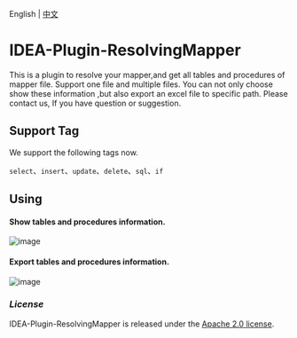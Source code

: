 English | [中文][1]

[1]: https://github.com/ineedahouse/IDEA-Plugin-ResolvingMapper/blob/master/README-zh.md

# IDEA-Plugin-ResolvingMapper

This is a plugin to resolve your mapper,and get all tables and procedures of mapper file. Support one file and multiple files. You can not only choose show these information ,but also export an excel file to specific path. Please contact us, If you have question or suggestion.

## Support Tag

We support the following tags now.

`select`、`insert`、`update`、`delete`、`sql`、`if`

## Using

#### Show tables and procedures information.

![image]( https://github.com/ineedahouse/markdownPhoto/blob/main/IDEA-Plugin-ResolvingMapper/showTableAndProc.gif)

#### Export tables and procedures information.

![image]( https://github.com/ineedahouse/markdownPhoto/blob/main/IDEA-Plugin-ResolvingMapper/exportTableAndProc.gif)

### *License*

IDEA-Plugin-ResolvingMapper is released under the [Apache 2.0 license](LICENSE).
